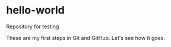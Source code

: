 # hello-world
Repository for testing

These are my first steps in Git and GitHub. Let's see how it goes.
